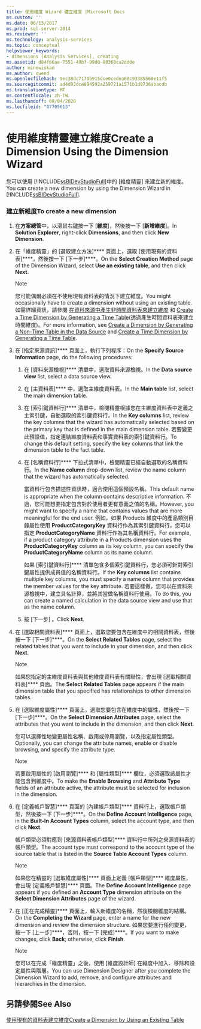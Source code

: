 ```yaml
---
title: 使用維度 Wizard 建立維度 |Microsoft Docs
ms.custom: ''
ms.date: 06/13/2017
ms.prod: sql-server-2014
ms.reviewer: ''
ms.technology: analysis-services
ms.topic: conceptual
helpviewer_keywords:
- dimensions [Analysis Services], creating
ms.assetid: d84f66ae-7551-49bf-99d0-88368ca2dd0e
author: minewiskan
ms.author: owend
ms.openlocfilehash: 9ec38dc7170b915dce0cedea60c93385560e11f5
ms.sourcegitcommit: ad4d92dce894592a259721a1571b1d8736abacdb
ms.translationtype: MT
ms.contentlocale: zh-TW
ms.lasthandoff: 08/04/2020
ms.locfileid: "87705613"
---
```

# <a name="create-a-dimension-using-the-dimension-wizard"></a><span data-ttu-id="132b8-102">使用維度精靈建立維度</span><span class="sxs-lookup"><span data-stu-id="132b8-102">Create a Dimension Using the Dimension Wizard</span></span>
  <span data-ttu-id="132b8-103">您可以使用 [!INCLUDE[ssBIDevStudioFull](../../includes/ssbidevstudiofull-md.md)]中的 [維度精靈] 來建立新的維度。</span><span class="sxs-lookup"><span data-stu-id="132b8-103">You can create a new dimension by using the Dimension Wizard in [!INCLUDE[ssBIDevStudioFull](../../includes/ssbidevstudiofull-md.md)].</span></span>  
  
### <a name="to-create-a-new-dimension"></a><span data-ttu-id="132b8-104">建立新維度</span><span class="sxs-lookup"><span data-stu-id="132b8-104">To create a new dimension</span></span>  
  
1.  <span data-ttu-id="132b8-105">在**方案總管**中，以滑鼠右鍵按一下 [**維度**]，然後按一下 [**新增維度**]。</span><span class="sxs-lookup"><span data-stu-id="132b8-105">In **Solution Explorer**, right-click **Dimensions**, and then click **New Dimension**.</span></span>  
  
2.  <span data-ttu-id="132b8-106">在「維度精靈」的 [選取建立方法]\*\*\*\* 頁面上，選取 [使用現有的資料表]\*\*\*\*，然後按一下 [下一步]\*\*\*\*。</span><span class="sxs-lookup"><span data-stu-id="132b8-106">On the **Select Creation Method** page of the Dimension Wizard, select **Use an existing table**, and then click **Next**.</span></span>  
  
    > [!NOTE]  
    >  <span data-ttu-id="132b8-107">您可能偶爾必須在不使用現有資料表的情況下建立維度。</span><span class="sxs-lookup"><span data-stu-id="132b8-107">You might occasionally have to create a dimension without using an existing table.</span></span> <span data-ttu-id="132b8-108">如需詳細資訊，請參閱 [在資料來源中產生非時間資料表來建立維度](create-a-dimension-by-generating-a-non-time-table-in-the-data-source.md) 和 [Create a Time Dimension by Generating a Time Table](create-a-time-dimension-by-generating-a-time-table.md)(透過產生時間資料表來建立時間維度)。</span><span class="sxs-lookup"><span data-stu-id="132b8-108">For more information, see [Create a Dimension by Generating a Non-Time Table in the Data Source](create-a-dimension-by-generating-a-non-time-table-in-the-data-source.md) and [Create a Time Dimension by Generating a Time Table](create-a-time-dimension-by-generating-a-time-table.md).</span></span>  
  
3.  <span data-ttu-id="132b8-109">在 [指定來源資訊]\*\*\*\* 頁面上，執行下列程序：</span><span class="sxs-lookup"><span data-stu-id="132b8-109">On the **Specify Source Information** page, do the following procedures:</span></span>  
  
    1.  <span data-ttu-id="132b8-110">在 [資料來源檢視]\*\*\*\* 清單中，選取資料來源檢視。</span><span class="sxs-lookup"><span data-stu-id="132b8-110">In the **Data source view** list, select a data source view.</span></span>  
  
    2.  <span data-ttu-id="132b8-111">在 [主資料表]\*\*\*\* 中，選取主維度資料表。</span><span class="sxs-lookup"><span data-stu-id="132b8-111">In the **Main table** list, select the main dimension table.</span></span>  
  
    3.  <span data-ttu-id="132b8-112">在 [索引鍵資料行]\*\*\*\* 清單中，檢閱精靈根據您在主維度資料表中定義之主索引鍵，自動選取的索引鍵資料行。</span><span class="sxs-lookup"><span data-stu-id="132b8-112">In the **Key columns** list, review the key columns that the wizard has automatically selected based on the primary key that is defined in the main dimension table.</span></span> <span data-ttu-id="132b8-113">若要變更此預設值，指定連結維度資料表和事實資料表的索引鍵資料行。</span><span class="sxs-lookup"><span data-stu-id="132b8-113">To change this default setting, specify the key columns that link the dimension table to the fact table.</span></span>  
  
    4.  <span data-ttu-id="132b8-114">在 [名稱資料行]\*\*\*\* 下拉式清單中，檢閱精靈已經自動選取的名稱資料行。</span><span class="sxs-lookup"><span data-stu-id="132b8-114">In the **Name column** drop-down list, review the name column that the wizard has automatically selected.</span></span>  
  
         <span data-ttu-id="132b8-115">當資料行包含描述性資訊時，適合使用這個預設名稱。</span><span class="sxs-lookup"><span data-stu-id="132b8-115">This default name is appropriate when the column contains descriptive information.</span></span> <span data-ttu-id="132b8-116">不過，您可能想要指定包含對於使用者更有意義之值的名稱。</span><span class="sxs-lookup"><span data-stu-id="132b8-116">However, you might want to specify a name that contains values that are more meaningful for the end user.</span></span> <span data-ttu-id="132b8-117">例如，如果 Products 維度中的產品類別目錄屬性使用 **ProductCategoryKey** 資料行作為其索引鍵資料行，您可以指定 **ProductCategoryName** 資料行作為其名稱資料行。</span><span class="sxs-lookup"><span data-stu-id="132b8-117">For example, if a product category attribute in a Products dimension uses the **ProductCategoryKey** column as its key column, you can specify the **ProductCategoryName** column as its name column.</span></span>  
  
         <span data-ttu-id="132b8-118">如果 [索引鍵資料行]\*\*\*\* 清單包含多個索引鍵資料行，您必須可針對索引鍵屬性提供成員值的名稱資料行。</span><span class="sxs-lookup"><span data-stu-id="132b8-118">If the **Key columns** list contains multiple key columns, you must specify a name column that provides the member values for the key attribute.</span></span> <span data-ttu-id="132b8-119">若要這樣做，您可以在資料來源檢視中，建立具名計算，並將其當做名稱資料行使用。</span><span class="sxs-lookup"><span data-stu-id="132b8-119">To do this, you can create a named calculation in the data source view and use that as the name column.</span></span>  
  
    5.  <span data-ttu-id="132b8-120">按 [下一步] 。</span><span class="sxs-lookup"><span data-stu-id="132b8-120">Click **Next**.</span></span>  
  
4.  <span data-ttu-id="132b8-121">在 [選取相關資料表]\*\*\*\* 頁面上，選取您要包含在維度中的相關資料表，然後按一下 [下一步]\*\*\*\*。</span><span class="sxs-lookup"><span data-stu-id="132b8-121">On the **Select Related Tables** page, select the related tables that you want to include in your dimension, and then click **Next**.</span></span>  
  
    > [!NOTE]  
    >  <span data-ttu-id="132b8-122">如果您指定的主維度資料表與其他維度資料表有關聯性，會出現 [選取相關資料表]\*\*\*\* 頁面。</span><span class="sxs-lookup"><span data-stu-id="132b8-122">The **Select Related Tables** page appears if the main dimension table that you specified has relationships to other dimension tables.</span></span>  
  
5.  <span data-ttu-id="132b8-123">在 [選取維度屬性]\*\*\*\* 頁面上，選取您要包含在維度中的屬性，然後按一下 [下一步]\*\*\*\*。</span><span class="sxs-lookup"><span data-stu-id="132b8-123">On the **Select Dimension Attributes** page, select the attributes that you want to include in the dimension, and then click **Next**.</span></span>  
  
     <span data-ttu-id="132b8-124">您可以選擇性地變更屬性名稱、啟用或停用瀏覽，以及指定屬性類型。</span><span class="sxs-lookup"><span data-stu-id="132b8-124">Optionally, you can change the attribute names, enable or disable browsing, and specify the attribute type.</span></span>  
  
    > [!NOTE]  
    >  <span data-ttu-id="132b8-125">若要啟用屬性的 [啟用瀏覽]\*\*\*\* 和 [屬性類型]\*\*\*\* 欄位，必須選取該屬性才能包含到維度中。</span><span class="sxs-lookup"><span data-stu-id="132b8-125">To make the **Enable Browsing** and **Attribute Type** fields of an attribute active, the attribute must be selected for inclusion in the dimension.</span></span>  
  
6.  <span data-ttu-id="132b8-126">在 [定義帳戶智慧]\*\*\*\* 頁面的 [內建帳戶類型]\*\*\*\* 資料行上，選取帳戶類型，然後按一下 [下一步]\*\*\*\*。</span><span class="sxs-lookup"><span data-stu-id="132b8-126">On the **Define Account Intelligence** page, in the **Built-In Account Types** column, select the account type, and then click **Next**.</span></span>  
  
     <span data-ttu-id="132b8-127">帳戶類型必須對應到 [來源資料表帳戶類型]\*\*\*\* 資料行中所列之來源資料表的帳戶類型。</span><span class="sxs-lookup"><span data-stu-id="132b8-127">The account type must correspond to the account type of the source table that is listed in the **Source Table Account Types** column.</span></span>  
  
    > [!NOTE]  
    >  <span data-ttu-id="132b8-128">如果您在精靈的 [選取維度屬性]\*\*\*\* 頁面上定義 [帳戶類型]\*\*\*\* 維度屬性，會出現 [定義帳戶智慧]\*\*\*\* 頁面。</span><span class="sxs-lookup"><span data-stu-id="132b8-128">The **Define Account Intelligence** page appears if you defined an **Account Type** dimension attribute on the **Select Dimension Attributes** page of the wizard.</span></span>  
  
7.  <span data-ttu-id="132b8-129">在 [正在完成精靈]\*\*\*\* 頁面上，輸入新維度的名稱，然後檢閱維度的結構。</span><span class="sxs-lookup"><span data-stu-id="132b8-129">On the **Completing the Wizard** page, enter a name for the new dimension and review the dimension structure.</span></span> <span data-ttu-id="132b8-130">如果您要進行任何變更，按一下 [上一步]\*\*\*\*，否則，按一下 [完成]\*\*\*\*。</span><span class="sxs-lookup"><span data-stu-id="132b8-130">If you want to make changes, click **Back**; otherwise, click **Finish**.</span></span>  
  
    > [!NOTE]  
    >  <span data-ttu-id="132b8-131">您可以在完成「維度精靈」之後，使用 [維度設計師] 在維度中加入、移除和設定屬性與階層。</span><span class="sxs-lookup"><span data-stu-id="132b8-131">You can use Dimension Designer after you complete the Dimension Wizard to add, remove, and configure attributes and hierarchies in the dimension.</span></span>  
  
## <a name="see-also"></a><span data-ttu-id="132b8-132">另請參閱</span><span class="sxs-lookup"><span data-stu-id="132b8-132">See Also</span></span>  
 [<span data-ttu-id="132b8-133">使用現有的資料表建立維度</span><span class="sxs-lookup"><span data-stu-id="132b8-133">Create a Dimension by Using an Existing Table</span></span>](create-a-dimension-by-using-an-existing-table.md)  
  
  
